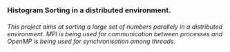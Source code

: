 


### Histogram Sorting in a distributed environment.

###### This project aims at sorting a large set of numbers parallely in a distributed environment. MPI is being used for communication between processes and OpenMP is being used for synchronisation among threads.
